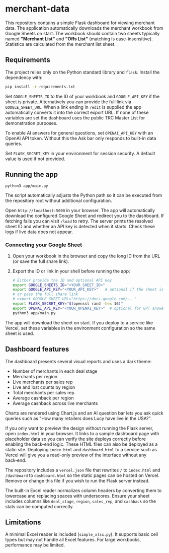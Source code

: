 # merchant-data

This repository contains a simple Flask dashboard for viewing merchant data. The application automatically downloads the merchant workbook from Google Sheets on start. The workbook should contain two sheets typically named **"Merchant List"** and **"Offs List"** (matching is case-insensitive). Statistics are calculated from the merchant list sheet.

## Requirements

The project relies only on the Python standard library and `flask`. Install the
dependency with:

```bash
pip install -r requirements.txt
```

Set `GOOGLE_SHEETS_ID` to the ID of your workbook and `GOOGLE_API_KEY` if the sheet is private. Alternatively you can provide the full link via `GOOGLE_SHEET_URL`. When a link ending in `/edit` is supplied the app automatically converts it into the correct export URL. If none of these variables are set the dashboard uses the public TRC Master List for demonstration purposes.

To enable AI answers for general questions, set `OPENAI_API_KEY` with an OpenAI API token. Without this the Ask bar only responds to built-in data queries.

Set `FLASK_SECRET_KEY` in your environment for session security. A default value is used if not provided.

## Running the app

```
python3 app/main.py
```
The script automatically adjusts the Python path so it can be executed from the
repository root without additional configuration.


Open `http://localhost:5000` in your browser. The app will automatically download the configured Google Sheet and redirect you to the dashboard. If fetching fails you can visit `/load` to retry. The server prints the resolved sheet ID and whether an API key is detected when it starts. Check these logs if live data does not appear.

### Connecting your Google Sheet

1. Open your workbook in the browser and copy the long ID from the URL (or save the full share link).
2. Export the ID or link in your shell before running the app:

   ```bash
   # Either provide the ID and optional API key
   export GOOGLE_SHEETS_ID="<YOUR_SHEET_ID>"
   export GOOGLE_API_KEY="<YOUR_API_KEY>"   # optional if the sheet is public
   # or pass the full share link
   # export GOOGLE_SHEET_URL="https://docs.google.com/..."
   export FLASK_SECRET_KEY="$(openssl rand -hex 16)"
   export OPENAI_API_KEY="<YOUR_OPENAI_KEY>"  # optional for GPT answers
   python3 app/main.py
   ```

The app will download the sheet on start. If you deploy to a service like Vercel, set these variables in the environment configuration so the same sheet is used.

## Dashboard features

The dashboard presents several visual reports and uses a dark theme:

- Number of merchants in each deal stage
- Merchants per region
- Live merchants per sales rep
- Live and lost counts by region
- Total merchants per sales rep
- Average cashback per region
- Average cashback across live merchants

Charts are rendered using Chart.js and an AI question bar lets you ask quick
queries such as "How many retailers does Lucy have live in the USA?".

If you only want to preview the design without running the Flask server, open
`index.html` in your browser. It links to a sample dashboard page with
placeholder data so you can verify the site deploys correctly before enabling
the back-end logic. These HTML files can also be deployed as a static site.
Deploying `index.html` and `dashboard.html` to a service such as Vercel will
give you a read-only preview of the interface without any back‑end.

The repository includes a `vercel.json` file that rewrites `/` to `index.html`
and `/dashboard` to `dashboard.html` so the static pages can be hosted on
Vercel. Remove or change this file if you wish to run the Flask server instead.

The built-in Excel reader normalizes column headers by converting them to
lowercase and replacing spaces with underscores. Ensure your sheet includes
columns like `deal_stage`, `region`, `sales_rep`, and `cashback` so the stats can
be computed correctly.

## Limitations

A minimal Excel reader is included (`simple_xlsx.py`). It supports basic cell types but may not handle all Excel features. For large workbooks, performance may be limited.
